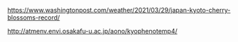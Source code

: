 https://www.washingtonpost.com/weather/2021/03/29/japan-kyoto-cherry-blossoms-record/

http://atmenv.envi.osakafu-u.ac.jp/aono/kyophenotemp4/
